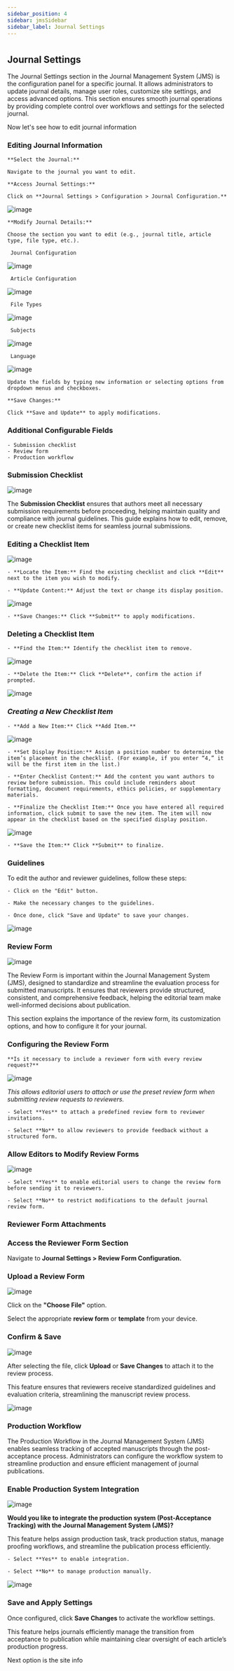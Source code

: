 ```yaml
---
sidebar_position: 4
sidebar: jmsSidebar
sidebar_label: Journal Settings  
---
```

#

## Journal Settings

The Journal Settings section in the Journal Management System (JMS) is the configuration panel for a specific journal. It allows administrators to update journal details, manage user roles, customize site settings, and access advanced options. This section ensures smooth journal operations by providing complete control over workflows and settings for the selected journal.

Now let's see how to edit journal information

### Editing Journal Information

    **Select the Journal:**

    Navigate to the journal you want to edit.

    **Access Journal Settings:**

    Click on **Journal Settings > Configuration > Journal Configuration.**

![image](/assets/images/journal/access-journal-settings.webp)

    **Modify Journal Details:**
    
    Choose the section you want to edit (e.g., journal title, article type, file type, etc.).

     Journal Configuration

![image](/assets/images/journal/journal-configuration.webp)

     Article Configuration 

![image](/assets/images/journal/article-configuration.webp)

     File Types 

![image](/assets/images/journal/file-types.webp)

     Subjects 

![image](/assets/images/journal/subjects.webp)

     Language

![image](/assets/images/journal/language.webp)

    Update the fields by typing new information or selecting options from dropdown menus and checkboxes.

    **Save Changes:** 

    Click **Save and Update** to apply modifications.

### Additional Configurable Fields

    - Submission checklist
    - Review form 
    - Production workflow 

### Submission Checklist

![image](/assets/images/journal/submission-checklist.webp)

The **Submission Checklist** ensures that authors meet all necessary submission requirements before proceeding, helping maintain quality and compliance with journal guidelines. This guide explains how to edit, remove, or create new checklist items for seamless journal submissions.

### Editing a Checklist Item

![image](/assets/images/journal/editing-checklist.webp)

    - **Locate the Item:** Find the existing checklist and click **Edit** next to the item you wish to modify.

    - **Update Content:** Adjust the text or change its display position.

![image](/assets/images/journal/update-content.webp)

    - **Save Changes:** Click **Submit** to apply modifications.

### Deleting a Checklist Item

    - **Find the Item:** Identify the checklist item to remove.

![image](/assets/images/journal/find-the-item.webp)

    - **Delete the Item:** Click **Delete**, confirm the action if prompted.

![image](/assets/images/journal/delete-the-item.webp)

### *Creating a New Checklist Item*

    - **Add a New Item:** Click **Add Item.**

![image](/assets/images/journal/add-the-new-item.webp)

    - **Set Display Position:** Assign a position number to determine the item’s placement in the checklist. (For example, if you enter “4,” it will be the first item in the list.)

    - **Enter Checklist Content:** Add the content you want authors to review before submission. This could include reminders about formatting, document requirements, ethics policies, or supplementary materials.

    - **Finalize the Checklist Item:** Once you have entered all required information, click submit to save the new item. The item will now appear in the checklist based on the specified display position.

![image](/assets/images/journal/finalize-the-checklist.webp)

    - **Save the Item:** Click **Submit** to finalize.

### Guidelines

To edit the author and reviewer guidelines, follow these steps:

    - Click on the "Edit" button. 

    - Make the necessary changes to the guidelines. 

    - Once done, click "Save and Update" to save your changes. 

![image](/assets/images/journal/save-and-update.webp)

### Review Form

![image](/assets/images/journal/review-form.webp)

The Review Form is important within the Journal Management System (JMS), designed to standardize and streamline the evaluation process for submitted manuscripts. It ensures that reviewers provide structured, consistent, and comprehensive feedback, helping the editorial team make well-informed decisions about publication.

This section explains the importance of the review form, its customization options, and how to configure it for your journal.

### Configuring the Review Form

    **Is it necessary to include a reviewer form with every review request?**

![image](/assets/images/journal/configuring-reviewform.webp)

*This allows editorial users to attach or use the preset review form when submitting review requests to reviewers.*

    - Select **Yes** to attach a predefined review form to reviewer invitations.

    - Select **No** to allow reviewers to provide feedback without a structured form.

### Allow Editors to Modify Review Forms

![image](/assets/images/journal/modify-reviewforms.webp)

    - Select **Yes** to enable editorial users to change the review form before sending it to reviewers.

    - Select **No** to restrict modifications to the default journal review form.  

### Reviewer Form Attachments

### Access the Reviewer Form Section

Navigate to **Journal Settings > Review Form Configuration.**

### Upload a Review Form

![image](/assets/images/journal/upload-review-form.webp)

Click on the **"Choose File"** option.

Select the appropriate **review form** or **template** from your device.

### Confirm & Save

![image](/assets/images/journal/confirm-and-save.webp)

After selecting the file, click **Upload** or **Save Changes** to attach it to the review process.

This feature ensures that reviewers receive standardized guidelines and evaluation criteria, streamlining the manuscript review process.

![image](/assets/images/journal/upload-or-save.webp)

### Production Workflow

The Production Workflow in the Journal Management System (JMS) enables seamless tracking of accepted manuscripts through the post-acceptance process. Administrators can configure the workflow system to streamline production and ensure efficient management of journal publications.

### Enable Production System Integration

![image](/assets/images/journal/enable-production-system.webp)

**Would you like to integrate the production system (Post-Acceptance Tracking) with the Journal Management System (JMS)?**

This feature helps assign production task, track production status, manage proofing workflows, and streamline the publication process efficiently.

    - Select **Yes** to enable integration.

    - Select **No** to manage production manually.

![image](/assets/images/journal/track-production-status.webp)

### Save and Apply Settings

Once configured, click **Save Changes** to activate the workflow settings.

This feature helps journals efficiently manage the transition from acceptance to publication while maintaining clear oversight of each article’s production progress.

Next option is the site info
